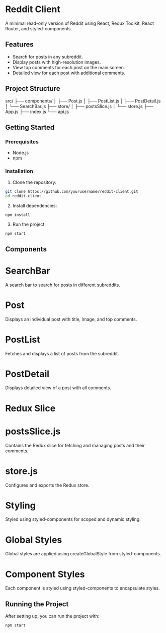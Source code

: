 # Reddit Client

A minimal read-only version of Reddit using React, Redux Toolkit, React Router, and styled-components.

## Features

- Search for posts in any subreddit.
- Display posts with high-resolution images.
- View top comments for each post on the main screen.
- Detailed view for each post with additional comments.

## Project Structure
src/
├── components/
│   ├── Post.js
│   ├── PostList.js
│   ├── PostDetail.js
│   └── SearchBar.js
├── store/
│   ├── postsSlice.js
│   └── store.js
├── App.js
├── index.js
└── api.js

## Getting Started

### Prerequisites

- Node.js
- npm

### Installation

1. Clone the repository:

```bash
git clone https://github.com/yourusername/reddit-client.git
cd reddit-client
```

2.	Install dependencies:
```
npm install
```
3.	Run the project:
```
npm start
```
## Components

# SearchBar

A search bar to search for posts in different subreddits.

# Post

Displays an individual post with title, image, and top comments.

# PostList

Fetches and displays a list of posts from the subreddit.

# PostDetail

Displays detailed view of a post with all comments.

# Redux Slice

# postsSlice.js

Contains the Redux slice for fetching and managing posts and their comments.

# store.js

Configures and exports the Redux store.

# Styling

Styled using styled-components for scoped and dynamic styling.

# Global Styles

Global styles are applied using createGlobalStyle from styled-components.

# Component Styles

Each component is styled using styled-components to encapsulate styles.

## Running the Project

After setting up, you can run the project with:
```
npm start
```
